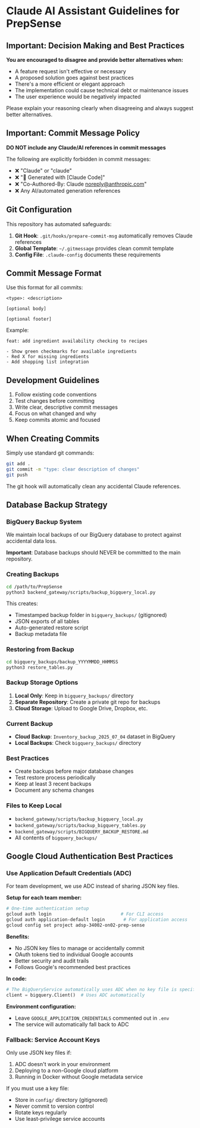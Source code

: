 # Claude AI Assistant Guidelines for PrepSense

## Important: Decision Making and Best Practices

**You are encouraged to disagree and provide better alternatives when:**
- A feature request isn't effective or necessary
- A proposed solution goes against best practices
- There's a more efficient or elegant approach
- The implementation could cause technical debt or maintenance issues
- The user experience would be negatively impacted

Please explain your reasoning clearly when disagreeing and always suggest better alternatives.

## Important: Commit Message Policy

**DO NOT include any Claude/AI references in commit messages**

The following are explicitly forbidden in commit messages:
- ❌ "Claude" or "claude" 
- ❌ "🤖 Generated with [Claude Code]"
- ❌ "Co-Authored-By: Claude <noreply@anthropic.com>"
- ❌ Any AI/automated generation references

## Git Configuration

This repository has automated safeguards:
1. **Git Hook**: `.git/hooks/prepare-commit-msg` automatically removes Claude references
2. **Global Template**: `~/.gitmessage` provides clean commit template
3. **Config File**: `.claude-config` documents these requirements

## Commit Message Format

Use this format for all commits:
```
<type>: <description>

[optional body]

[optional footer]
```

Example:
```
feat: add ingredient availability checking to recipes

- Show green checkmarks for available ingredients
- Red X for missing ingredients
- Add shopping list integration
```

## Development Guidelines

1. Follow existing code conventions
2. Test changes before committing
3. Write clear, descriptive commit messages
4. Focus on what changed and why
5. Keep commits atomic and focused

## When Creating Commits

Simply use standard git commands:
```bash
git add .
git commit -m "type: clear description of changes"
git push
```

The git hook will automatically clean any accidental Claude references.

## Database Backup Strategy

### BigQuery Backup System
We maintain local backups of our BigQuery database to protect against accidental data loss.

**Important**: Database backups should NEVER be committed to the main repository.

### Creating Backups
```bash
cd /path/to/PrepSense
python3 backend_gateway/scripts/backup_bigquery_local.py
```

This creates:
- Timestamped backup folder in `bigquery_backups/` (gitignored)
- JSON exports of all tables
- Auto-generated restore script
- Backup metadata file

### Restoring from Backup
```bash
cd bigquery_backups/backup_YYYYMMDD_HHMMSS
python3 restore_tables.py
```

### Backup Storage Options
1. **Local Only**: Keep in `bigquery_backups/` directory
2. **Separate Repository**: Create a private git repo for backups
3. **Cloud Storage**: Upload to Google Drive, Dropbox, etc.

### Current Backup
- **Cloud Backup**: `Inventory_backup_2025_07_04` dataset in BigQuery
- **Local Backups**: Check `bigquery_backups/` directory

### Best Practices
- Create backups before major database changes
- Test restore process periodically
- Keep at least 3 recent backups
- Document any schema changes

### Files to Keep Local
- `backend_gateway/scripts/backup_bigquery_local.py`
- `backend_gateway/scripts/backup_bigquery_tables.py`
- `backend_gateway/scripts/BIGQUERY_BACKUP_RESTORE.md`
- All contents of `bigquery_backups/`

## Google Cloud Authentication Best Practices

### Use Application Default Credentials (ADC)
For team development, we use ADC instead of sharing JSON key files.

**Setup for each team member:**
```bash
# One-time authentication setup
gcloud auth login                          # For CLI access
gcloud auth application-default login       # For application access
gcloud config set project adsp-34002-on02-prep-sense
```

**Benefits:**
- No JSON key files to manage or accidentally commit
- OAuth tokens tied to individual Google accounts
- Better security and audit trails
- Follows Google's recommended best practices

**In code:**
```python
# The BigQueryService automatically uses ADC when no key file is specified
client = bigquery.Client()  # Uses ADC automatically
```

**Environment configuration:**
- Leave `GOOGLE_APPLICATION_CREDENTIALS` commented out in `.env`
- The service will automatically fall back to ADC

### Fallback: Service Account Keys
Only use JSON key files if:
1. ADC doesn't work in your environment
2. Deploying to a non-Google cloud platform
3. Running in Docker without Google metadata service

If you must use a key file:
- Store in `config/` directory (gitignored)
- Never commit to version control
- Rotate keys regularly
- Use least-privilege service accounts